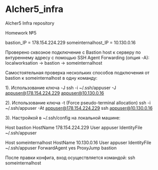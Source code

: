 # Alcher5_infra
Alcher5 Infra repository

Homework №5

bastion_IP = 178.154.224.229
someinternalhost_IP = 10.130.0.16

Проверено сквозное подключение с Bastion host к серверу по внтуреннему адресу с помощью SSH Agent Forwarding (опция -A):
localworksation -> bastion -> someinternalhost

Самостоятельная проверка нескольких способов подключения от bastion к someinternalhost в одну команду:

1). Использование ключа -J
ssh -i ~/.ssh/appuser -J appuser@178.154.224.229 appuser@10.130.0.16

2). Использование ключа -t (Force pseudo-terminal allocation)
ssh -i ~/.ssh/appuser -At appuser@178.154.224.229 ssh appuser@10.130.0.16

3). Настройкой в ~/.ssh/config на локальной машине:

Host bastion
    HostName 178.154.224.229
    User appuser
    IdentityFile ~/.ssh/appuser

Host someinternalhost
    HostName 10.130.0.16
    User appuser
    IdentityFile ~/.ssh/appuser
    ForwardAgent yes
    ProxyJump bastion

После правки конфига, вход осуществляется командой:
ssh someinternalhost
